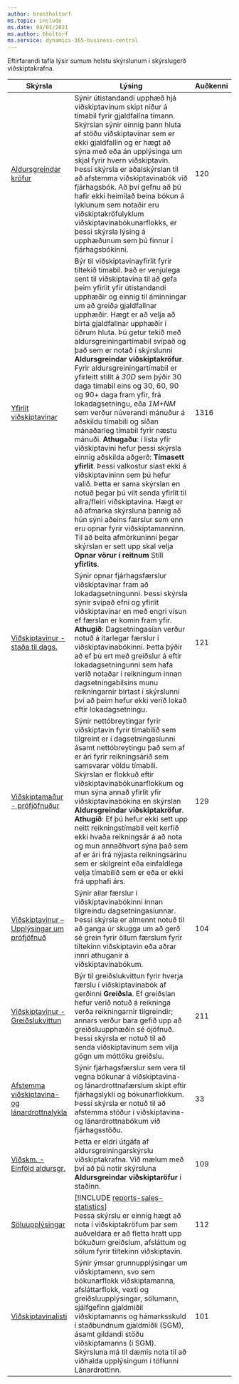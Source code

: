 ```yaml
---
author: brentholtorf
ms.topic: include
ms.date: 04/01/2021
ms.author: bholtorf
ms.service: dynamics-365-business-central
---
```


Eftirfarandi tafla lýsir sumum helstu skýrslunum í skýrslugerð viðskiptakrafna.

| Skýrsla | Lýsing | Auðkenni | 
|--|--|--|
| [Aldursgreindar kröfur](https://businesscentral.dynamics.com?report=120) | Sýnir útistandandi upphæð hjá viðskiptavinum skipt niður á tímabil fyrir gjaldfallna tímann. Skýrslan sýnir einnig þann hluta af stöðu viðskiptavinar sem er ekki gjaldfallin og er hægt að sýna með eða án upplýsinga um skjal fyrir hvern viðskiptavin. Þessi skýrsla er aðalskýrslan til að afstemma viðskiptavinabók við fjárhagsbók. Að því gefnu að þú hafir ekki heimilað beina bókun á lyklunum sem notaðir eru viðskiptakröfulyklum viðskiptavinabókunarflokks, er þessi skýrsla lýsing á upphæðunum sem þú finnur í fjárhagsbókinni. | 120 |
| [Yfirlit viðskiptavinar](https://businesscentral.dynamics.com?report=1316) | Býr til viðskiptavinayfirlit fyrir tiltekið tímabil. Það er venjulega sent til viðskiptavina til að gefa þeim yfirlit yfir útistandandi upphæðir og einnig til áminningar um að greiða gjaldfallnar upphæðir. Hægt er að velja að birta gjaldfallnar upphæðir í öðrum hluta. Þú getur tekið með aldursgreiningartímabil svipað og það sem er notað í skýrslunni **Aldursgreindar viðskiptakröfur**. Fyrir aldursgreiningartímabil er yfirleitt stillt á *30D* sem þýðir 30 daga tímabil eins og 30, 60, 90 og 90+ daga fram yfir, frá lokadagsetningu, eða *1M+NM* sem verður núverandi mánuður á aðskildu tímabili og síðan mánaðarleg tímabil fyrir næstu mánuði. **Athugaðu**: í lista yfir viðskiptavini hefur þessi skýrsla einnig aðskilda aðgerð: **Tímasett yfirlit**. Þessi valkostur síast ekki á viðskiptavininn sem þú hefur valið. Þetta er sama skýrslan en notuð þegar þú vilt senda yfirlit til allra/fleiri viðskiptavina. Hægt er að afmarka skýrsluna þannig að hún sýni aðeins færslur sem enn eru opnar fyrir viðskiptamanninn. Til að beita afmörkuninni þegar skýrslan er sett upp skal velja **Opnar vörur í reitnum** Stíll **yfirlits**. | 1316 |
| [Viðskiptavinur - staða til dags.](https://businesscentral.dynamics.com?report=121) | Sýnir opnar fjárhagsfærslur viðskiptavinar fram að lokadagsetningunni. Þessi skýrsla sýnir svipað efni og yfirlit viðskiptavinar en með engri vísun ef færslan er komin fram yfir. **Athugið**: Dagsetningasían verður notuð á ítarlegar færslur í viðskiptavinabókinni. Þetta þýðir að ef þú ert með greiðslur á eftir lokadagsetningunni sem hafa verið notaðar í reikningum innan dagsetningabilsins munu reikningarnir birtast í skýrslunni því að þeim hefur ekki verið lokað eftir lokadagsetningu. | 121 | 
| [Viðskiptamaður - prófjöfnuður](https://businesscentral.dynamics.com?report=129) | Sýnir nettóbreytingar fyrir viðskiptavin fyrir tímabilið sem tilgreint er í dagsetningasíunni ásamt nettóbreytingu það sem af er ári fyrir reikningsárið sem samsvarar völdu tímabili. Skýrslan er flokkuð eftir viðskiptavinabókunarflokkum og mun sýna annað yfirlit yfir viðskiptavinabókina en skýrslan **Aldursgreindar viðskiptakröfur**. **Athugið**: Ef þú hefur ekki sett upp neitt reikningstímabil veit kerfið ekki hvaða reikningsár á að nota og mun annaðhvort sýna það sem af er ári frá nýjasta reikningsárinu sem er skilgreint eða einfaldlega velja tímabilið sem er eða er ekki frá upphafi árs.| 129 |
| [Viðskiptavinur – Upplýsingar um prófjöfnuð](https://businesscentral.dynamics.com?report=104) | Sýnir allar færslur í viðskiptavinabókinni innan tilgreindu dagsetningasíunnar. Þessi skýrsla er almennt notuð til að ganga úr skugga um að gerð sé grein fyrir öllum færslum fyrir tiltekinn viðskiptavin eða aðrar innri athuganir á viðskiptavinabókum. | 104 |
| [Viðskiptavinur - Greiðslukvittun](https://businesscentral.dynamics.com?report=211) | Býr til greiðslukvittun fyrir hverja færslu í viðskiptavinabók af gerðinni **Greiðsla**. Ef greiðslan hefur verið notuð á reikninga verða reikningarnir tilgreindir; annars verður bara gefið upp að greiðsluupphæðin sé ójöfnuð. Þessi skýrsla er notuð til að senda viðskiptavinum sem vilja gögn um móttöku greiðslu.| 211 |
| [Afstemma viðskiptavina- og lánardrottnalykla](https://businesscentral.dynamics.com?report=33) | Sýnir fjárhagsfærslur sem vera til vegna bókunar á viðskiptavina- og lánardrottnafærslum skipt eftir fjárhagslykli og bókunarflokkum. Þessi skýrsla er notuð til að afstemma stöður í viðskiptavina- og lánardrottnabókum við fjárhagsstöðu. | 33 |
| [Viðskm. - Einföld aldursgr.](https://businesscentral.dynamics.com?report=109)| Þetta er eldri útgáfa af aldursgreiningarskýrslu viðskiptakrafna. Við mælum með því að þú notir skýrsluna **Aldursgreindar viðskiptaröfur** í staðinn. | 109 |
| [Söluupplýsingar](https://businesscentral.dynamics.com?report=112) | [!INCLUDE [reports-sales-statistics](reports-sales-statistics.md)]<br>Þessa skýrslu er einnig hægt að nota í viðskiptakröfum þar sem auðveldara er að fletta hratt upp bókuðum greiðslum, afsláttum og sölum fyrir tiltekinn viðskiptavin.| 112 |
| [Viðskiptavinalisti](https://businesscentral.dynamics.com?report=101) | Sýnir ýmsar grunnupplýsingar um viðskiptamenn, svo sem bókunarflokk viðskiptamanna, afsláttarflokk, vexti og greiðsluupplýsingar, sölumann, sjálfgefinn gjaldmiðil viðskiptamanns og hámarksskuld í staðbundnum gjaldmiðli (SGM), ásamt gildandi stöðu viðskiptamanns (í SGM). Skýrsluna má til dæmis nota til að viðhalda upplýsingum í töflunni Lánardrottinn.| 101 |